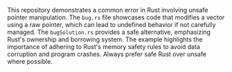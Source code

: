 This repository demonstrates a common error in Rust involving unsafe pointer manipulation.  The `bug.rs` file showcases code that modifies a vector using a raw pointer, which can lead to undefined behavior if not carefully managed.  The `bugSolution.rs` provides a safe alternative, emphasizing Rust's ownership and borrowing system. The example highlights the importance of adhering to Rust's memory safety rules to avoid data corruption and program crashes.  Always prefer safe Rust over unsafe where possible.